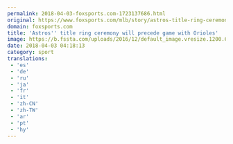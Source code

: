 ```yaml
---
permalink: 2018-04-03-foxsports.com-1723137686.html
original: https://www.foxsports.com/mlb/story/astros-title-ring-ceremony-will-precede-game-with-orioles-040318
domain: foxsports.com
title: 'Astros'' title ring ceremony will precede game with Orioles'
image: https://b.fssta.com/uploads/2016/12/default_image.vresize.1200.630.high.0.png
date: 2018-04-03 04:18:13
category: sport
translations: 
 - 'es'
 - 'de'
 - 'ru'
 - 'ja'
 - 'fr'
 - 'it'
 - 'zh-CN'
 - 'zh-TW'
 - 'ar'
 - 'pt'
 - 'hy'
---
```


